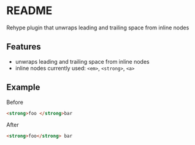# README

Rehype plugin that unwraps leading and trailing space from inline nodes



## Features

- unwraps leading and trailing space from inline nodes
- inline nodes currently used: `<em>`, `<strong>`, `<a>`



## Example

Before

```md
<strong>foo </strong>bar
```

After

```md
<strong>foo</strong> bar
```
